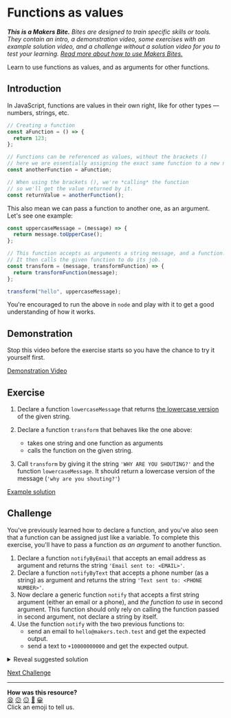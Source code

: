 # Functions as values

_**This is a Makers Bite.** Bites are designed to train specific skills or tools. They
contain an intro, a demonstration video, some exercises with an example solution video,
and a challenge without a solution video for you to test your learning. [Read more about
how to use Makers
Bites.](https://github.com/makersacademy/course/blob/main/labels/bites.md)_

Learn to use functions as values, and as arguments for other functions.

<!-- OMITTED -->

## Introduction

In JavaScript, functions are values in their own right, like for other types — numbers,
strings, etc.

```js
// Creating a function
const aFunction = () => {
  return 123;
};

// Functions can be referenced as values, without the brackets ()
// here we are essentially assigning the exact same function to a new name.
const anotherFunction = aFunction;

// When using the brackets (), we're *calling* the function
// so we'll get the value returned by it.
const returnValue = anotherFunction();
```

This also mean we can pass a function to another one, as an argument. Let's see one
example:

```js
const uppercaseMessage = (message) => {
  return message.toUpperCase();
};

// This function accepts as arguments a string message, and a function.
// It then calls the given function to do its job.
const transform = (message, transformFunction) => {
  return transformFunction(message);
};

transform("hello", uppercaseMessage);
```

You're encouraged to run the above in `node` and play with it to get a good understanding
of how it works.

## Demonstration

Stop this video before the exercise starts so you have the chance to try it yourself
first.

[Demonstration Video](https://www.youtube.com/watch?v=KnB61fZjcv4)

## Exercise

1. Declare a function `lowercaseMessage` that returns [the lowercase
   version](https://developer.mozilla.org/en-US/docs/Web/JavaScript/Reference/Global_Objects/String/toLowerCase)
   of the given string.

2. Declare a function `transform` that behaves like the one above:

   - takes one string and one function as arguments
   - calls the function on the given string.

3. Call `transform` by giving it the string `'WHY ARE YOU SHOUTING?'` and the function
   `lowercaseMessage`. It should return a lowercase version of the message (`'why are you shouting?'`)

[Example solution](https://youtu.be/KnB61fZjcv4?t=606)

## Challenge

You've previously learned how to declare a function, and you've also seen that a function
can be assigned just like a variable. To complete this exercise, you'll have to pass a
function _as an argument_ to another function.

1. Declare a function `notifyByEmail` that accepts an email address as argument and
   returns the string `'Email sent to: <EMAIL>'`.
2. Declare a function `notifyByText` that accepts a phone number (as a string) as argument
   and returns the string `'Text sent to: <PHONE NUMBER>'`.
3. Now declare a generic function `notify` that accepts a first string argument (either an
   email or a phone), and _the function to use_ in second argument. This function should
   only rely on calling the function passed in second argument, not declare a string by
   itself.
4. Use the function `notify` with the two previous functions to:
   - send an email to `hello@makers.tech.test` and get the expected output.
   - send a text to `+10000000000` and get the expected output.

<details>
<summary>Reveal suggested solution</summary>

```javascript
const notifyByEmail = (email) => {
  return `Email sent to: ${email}`;
};

const notifyByText = (phoneNumber) => {
  return `Text sent to: ${phoneNumber}`;
};

const notify = (emailOrPhone, notifyFunction) => {
  return notifyFunction(emailOrPhone);
};

console.log(notify("hello@makers.tech.test", notifyByEmail));
console.log(notify("+10000000000", notifyByText));
```

</details>

[Next Challenge](08_callbacks.md)

<!-- BEGIN GENERATED SECTION DO NOT EDIT -->

---

**How was this resource?**  
[😫](https://airtable.com/shrUJ3t7KLMqVRFKR?prefill_Repository=makersacademy/javascript-fundamentals&prefill_File=bites/07_functions_as_values.md&prefill_Sentiment=😫) [😕](https://airtable.com/shrUJ3t7KLMqVRFKR?prefill_Repository=makersacademy/javascript-fundamentals&prefill_File=bites/07_functions_as_values.md&prefill_Sentiment=😕) [😐](https://airtable.com/shrUJ3t7KLMqVRFKR?prefill_Repository=makersacademy/javascript-fundamentals&prefill_File=bites/07_functions_as_values.md&prefill_Sentiment=😐) [🙂](https://airtable.com/shrUJ3t7KLMqVRFKR?prefill_Repository=makersacademy/javascript-fundamentals&prefill_File=bites/07_functions_as_values.md&prefill_Sentiment=🙂) [😀](https://airtable.com/shrUJ3t7KLMqVRFKR?prefill_Repository=makersacademy/javascript-fundamentals&prefill_File=bites/07_functions_as_values.md&prefill_Sentiment=😀)  
Click an emoji to tell us.

<!-- END GENERATED SECTION DO NOT EDIT -->
